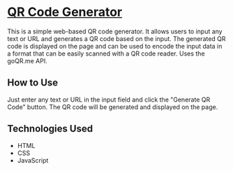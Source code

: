 # [QR Code Generator](https://sankeer28.github.io/QR-Code-Generator/)

This is a simple web-based QR code generator. It allows users to input any text or URL and generates a QR code based on the input. The generated QR code is displayed on the page and can be used to encode the input data in a format that can be easily scanned with a QR code reader. Uses the goQR.me API.

## How to Use

Just enter any text or URL in the input field and click the "Generate QR Code" button. The QR code will be generated and displayed on the page.

## Technologies Used

- HTML
- CSS
- JavaScript
